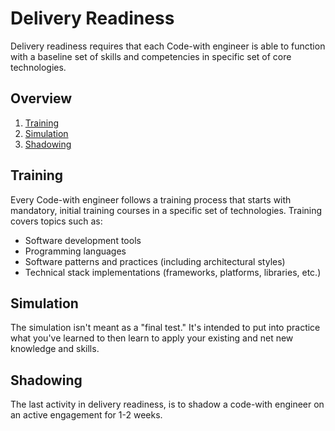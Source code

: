 # Delivery Readiness

Delivery readiness requires that each Code-with engineer is able to function with a baseline set of skills and competencies in specific set of core technologies.

## Overview 

1.   [Training](./training/readme.md)
2.  [Simulation](./simulation/readme.md)
3.  [Shadowing](./shadowing/readme.md)

## Training

Every Code-with engineer follows a training process that starts with mandatory, initial training courses in a specific set of technologies. Training covers topics such as:

-   Software development tools
-   Programming languages
-   Software patterns and practices (including architectural styles)
-   Technical stack implementations (frameworks, platforms, libraries, etc.)

## Simulation

The simulation isn't meant as a "final test." It's intended to put into practice what you've learned to then learn to apply your existing and net new knowledge and skills.

## Shadowing

The last activity in delivery readiness, is to shadow a code-with engineer on an active engagement for 1-2 weeks. 